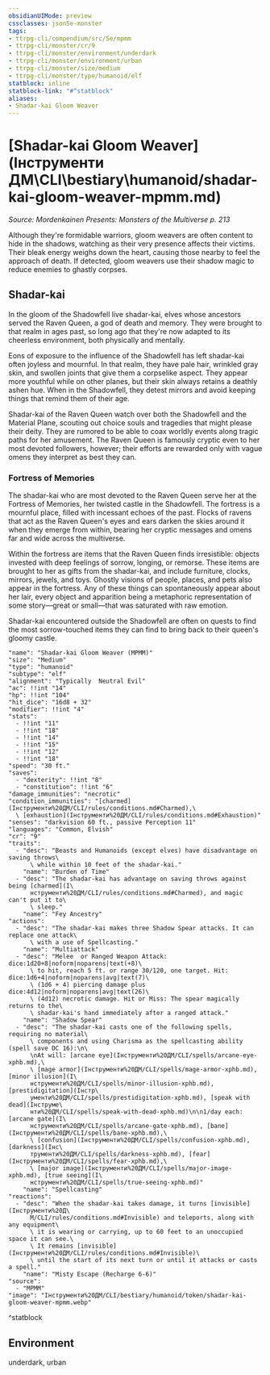 ```yaml
---
obsidianUIMode: preview
cssclasses: json5e-monster
tags:
- ttrpg-cli/compendium/src/5e/mpmm
- ttrpg-cli/monster/cr/9
- ttrpg-cli/monster/environment/underdark
- ttrpg-cli/monster/environment/urban
- ttrpg-cli/monster/size/medium
- ttrpg-cli/monster/type/humanoid/elf
statblock: inline
statblock-link: "#^statblock"
aliases:
- Shadar-kai Gloom Weaver
---
```

# [Shadar-kai Gloom Weaver](Інструменти ДМ\CLI\bestiary\humanoid/shadar-kai-gloom-weaver-mpmm.md)
*Source: Mordenkainen Presents: Monsters of the Multiverse p. 213*  

Although they're formidable warriors, gloom weavers are often content to hide in the shadows, watching as their very presence affects their victims. Their bleak energy weighs down the heart, causing those nearby to feel the approach of death. If detected, gloom weavers use their shadow magic to reduce enemies to ghastly corpses.

## Shadar-kai

In the gloom of the Shadowfell live shadar-kai, elves whose ancestors served the Raven Queen, a god of death and memory. They were brought to that realm in ages past, so long ago that they're now adapted to its cheerless environment, both physically and mentally.

Eons of exposure to the influence of the Shadowfell has left shadar-kai often joyless and mournful. In that realm, they have pale hair, wrinkled gray skin, and swollen joints that give them a corpselike aspect. They appear more youthful while on other planes, but their skin always retains a deathly ashen hue. When in the Shadowfell, they detest mirrors and avoid keeping things that remind them of their age.

Shadar-kai of the Raven Queen watch over both the Shadowfell and the Material Plane, scouting out choice souls and tragedies that might please their deity. They are rumored to be able to coax worldly events along tragic paths for her amusement. The Raven Queen is famously cryptic even to her most devoted followers, however; their efforts are rewarded only with vague omens they interpret as best they can.

### Fortress of Memories

The shadar-kai who are most devoted to the Raven Queen serve her at the Fortress of Memories, her twisted castle in the Shadowfell. The fortress is a mournful place, filled with incessant echoes of the past. Flocks of ravens that act as the Raven Queen's eyes and ears darken the skies around it when they emerge from within, bearing her cryptic messages and omens far and wide across the multiverse.

Within the fortress are items that the Raven Queen finds irresistible: objects invested with deep feelings of sorrow, longing, or remorse. These items are brought to her as gifts from the shadar-kai, and include furniture, clocks, mirrors, jewels, and toys. Ghostly visions of people, places, and pets also appear in the fortress. Any of these things can spontaneously appear about her lair, every object and apparition being a metaphoric representation of some story—great or small—that was saturated with raw emotion.

Shadar-kai encountered outside the Shadowfell are often on quests to find the most sorrow-touched items they can find to bring back to their queen's gloomy castle.

```statblock
"name": "Shadar-kai Gloom Weaver (MPMM)"
"size": "Medium"
"type": "humanoid"
"subtype": "elf"
"alignment": "Typically  Neutral Evil"
"ac": !!int "14"
"hp": !!int "104"
"hit_dice": "16d8 + 32"
"modifier": !!int "4"
"stats":
  - !!int "11"
  - !!int "18"
  - !!int "14"
  - !!int "15"
  - !!int "12"
  - !!int "18"
"speed": "30 ft."
"saves":
  - "dexterity": !!int "8"
  - "constitution": !!int "6"
"damage_immunities": "necrotic"
"condition_immunities": "[charmed](Інструменти%20ДМ/CLI/rules/conditions.md#Charmed),\
  \ [exhaustion](Інструменти%20ДМ/CLI/rules/conditions.md#Exhaustion)"
"senses": "darkvision 60 ft., passive Perception 11"
"languages": "Common, Elvish"
"cr": "9"
"traits":
  - "desc": "Beasts and Humanoids (except elves) have disadvantage on saving throws\
      \ while within 10 feet of the shadar-kai."
    "name": "Burden of Time"
  - "desc": "The shadar-kai has advantage on saving throws against being [charmed](І\
      нструменти%20ДМ/CLI/rules/conditions.md#Charmed), and magic can't put it to\
      \ sleep."
    "name": "Fey Ancestry"
"actions":
  - "desc": "The shadar-kai makes three Shadow Spear attacks. It can replace one attack\
      \ with a use of Spellcasting."
    "name": "Multiattack"
  - "desc": "Melee  or Ranged Weapon Attack: dice:1d20+8|noform|noparens|text(+8)\
      \ to hit, reach 5 ft. or range 30/120, one target. Hit: dice:1d6+4|noform|noparens|avg|text(7)\
      \ (1d6 + 4) piercing damage plus dice:4d12|noform|noparens|avg|text(26)\
      \ (4d12) necrotic damage. Hit or Miss: The spear magically returns to the\
      \ shadar-kai's hand immediately after a ranged attack."
    "name": "Shadow Spear"
  - "desc": "The shadar-kai casts one of the following spells, requiring no material\
      \ components and using Charisma as the spellcasting ability (spell save DC 16):\n\
      \nAt will: [arcane eye](Інструменти%20ДМ/CLI/spells/arcane-eye-xphb.md),\
      \ [mage armor](Інструменти%20ДМ/CLI/spells/mage-armor-xphb.md), [minor illusion](І\
      нструменти%20ДМ/CLI/spells/minor-illusion-xphb.md), [prestidigitation](Інстр\
      ументи%20ДМ/CLI/spells/prestidigitation-xphb.md), [speak with dead](Інструме\
      нти%20ДМ/CLI/spells/speak-with-dead-xphb.md)\n\n1/day each: [arcane gate](І\
      нструменти%20ДМ/CLI/spells/arcane-gate-xphb.md), [bane](Інструменти%20ДМ/CLI/spells/bane-xphb.md),\
      \ [confusion](Інструменти%20ДМ/CLI/spells/confusion-xphb.md), [darkness](Інс\
      трументи%20ДМ/CLI/spells/darkness-xphb.md), [fear](Інструменти%20ДМ/CLI/spells/fear-xphb.md),\
      \ [major image](Інструменти%20ДМ/CLI/spells/major-image-xphb.md), [true seeing](І\
      нструменти%20ДМ/CLI/spells/true-seeing-xphb.md)"
    "name": "Spellcasting"
"reactions":
  - "desc": "When the shadar-kai takes damage, it turns [invisible](Інструменти%20Д\
      М/CLI/rules/conditions.md#Invisible) and teleports, along with any equipment\
      \ it is wearing or carrying, up to 60 feet to an unoccupied space it can see.\
      \ It remains [invisible](Інструменти%20ДМ/CLI/rules/conditions.md#Invisible)\
      \ until the start of its next turn or until it attacks or casts a spell."
    "name": "Misty Escape (Recharge 6-6)"
"source":
  - "MPMM"
"image": "Інструменти%20ДМ/CLI/bestiary/humanoid/token/shadar-kai-gloom-weaver-mpmm.webp"
```
^statblock

## Environment

underdark, urban